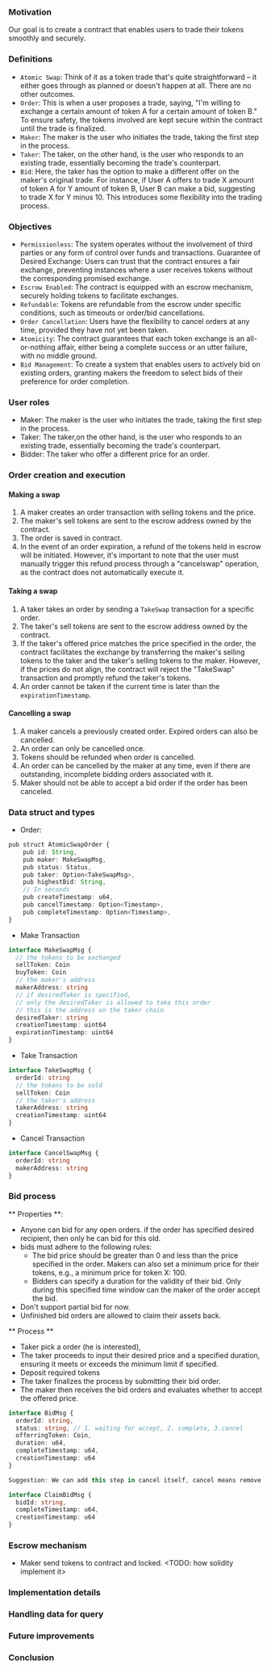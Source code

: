 ### Motivation
Our goal is to create a contract that enables users to trade their tokens smoothly and securely.

### Definitions

- `Atomic Swap`: Think of it as a token trade that's quite straightforward – it either goes through as planned or doesn't happen at all. There are no other outcomes.
- `Order`: This is when a user proposes a trade, saying, "I'm willing to exchange a certain amount of token A for a certain amount of token B." To ensure safety, the tokens involved are kept secure within the contract until the trade is finalized.
- `Maker`: The maker is the user who initiates the trade, taking the first step in the process.
- `Taker`: The taker, on the other hand, is the user who responds to an existing trade, essentially becoming the trade's counterpart.
- `Bid`: Here, the taker has the option to make a different offer on the maker's original trade. For instance, if User A offers to trade X amount of token A for Y amount of token B, User B can make a bid, suggesting to trade X for Y minus 10. This introduces some flexibility into the trading process.

### Objectives

- `Permissionless`: The system operates without the involvement of third parties or any form of control over funds and transactions.
Guarantee of Desired Exchange: Users can trust that the contract ensures a fair exchange, preventing instances where a user receives tokens without the corresponding promised exchange.
- `Escrow Enabled`: The contract is equipped with an escrow mechanism, securely holding tokens to facilitate exchanges.
- `Refundable`: Tokens are refundable from the escrow under specific conditions, such as timeouts or order/bid cancellations.
- `Order Cancellation`: Users have the flexibility to cancel orders at any time, provided they have not yet been taken.
- `Atomicity`: The contract guarantees that each token exchange is an all-or-nothing affair, either being a complete success or an utter failure, with no middle ground.
- `Bid Management`: To create a system that enables users to actively bid on existing orders, granting makers the freedom to select bids of their preference for order completion.

### User roles

 - Maker: The maker is the user who initiates the trade, taking the first step in the process.
 - Taker: The taker,on the other hand, is the user who responds to an existing trade, essentially becoming the trade's counterpart.
 - Bidder: The taker who offer a different price for an order.

### Order creation and execution

#### Making a swap

1. A maker creates an order transaction with selling tokens and the price. 
2. The maker's sell tokens are sent to the escrow address owned by the contract. 
3. The order is saved in contract.
4. In the event of an order expiration, a refund of the tokens held in escrow will be initiated. However, it's important to note that the user must manually trigger this refund process through a "cancelswap" operation, as the contract does not automatically execute it.

#### Taking a swap

1. A taker takes an order by sending a `TakeSwap` transaction for a specific order. 
2. The taker's sell tokens are sent to the escrow address owned by the contract. 
3. If  the taker's offered price matches the price specified in the order, the contract facilitates the exchange by transferring the maker's selling tokens to the taker and the taker's selling tokens to the maker. However, if the prices do not align, the contract will reject the "TakeSwap" transaction and promptly refund the taker's tokens.
4. An order cannot be taken if the current time is later than the `expirationTimestamp`.


#### Cancelling a swap

1.  A maker cancels a previously created order. Expired orders can also be cancelled.
2.  An order can only be cancelled once. 
3.  Tokens should be refunded when order is cancelled.
4.  An order can be cancelled by the maker at any time, even if there are outstanding, incomplete bidding orders associated with it. 
5.  Maker should not be able to accept a bid order if the order has been canceled.

### Data struct and types

 -  Order: 
```ts
pub struct AtomicSwapOrder {
    pub id: String,
    pub maker: MakeSwapMsg,
    pub status: Status,
    pub taker: Option<TakeSwapMsg>,
    pub highestBid: String,
    // In seconds
    pub createTimestamp: u64,
    pub cancelTimestamp: Option<Timestamp>,
    pub completeTimestamp: Option<Timestamp>,
}
```

 - Make Transaction
```ts
interface MakeSwapMsg {
  // the tokens to be exchanged
  sellToken: Coin
  buyToken: Coin
  // the maker's address
  makerAddress: string
  // if desiredTaker is specified,
  // only the desiredTaker is allowed to take this order
  // this is the address on the taker chain
  desiredTaker: string
  creationTimestamp: uint64
  expirationTimestamp: uint64
}
```
 - Take Transaction
```ts
interface TakeSwapMsg {
  orderId: string
  // the tokens to be sold
  sellToken: Coin
  // the taker's address
  takerAddress: string
  creationTimestamp: uint64
}
```
 - Cancel Transaction
```ts
interface CancelSwapMsg {
  orderId: string
  makerAddress: string
}
```

### Bid process

** Properties **:

 - Anyone can bid for any open orders. if the order has specified desired recipient, then only he can bid for this old.
- bids must adhere to the following rules:
  - The bid price should be greater than 0 and less than the price specified in the order. Makers can also set a minimum price for their tokens, e.g., a minimum price for token X: 100.
  - Bidders can specify a duration for the validity of their bid. Only during this specified time window can the maker of the order accept the bid.
 - Don't support partial bid for now.
 - Unfinished bid orders are allowed to claim their assets back.

** Process **

 - Taker pick a order (he is interested), 
 - The taker proceeds to input their desired price and a specified duration, ensuring it meets or exceeds the minimum limit if specified.
 - Deposit required tokens
 - The taker finalizes the process by submitting their bid order.
 - The maker then receives the bid orders and evaluates whether to accept the offered price.

```ts
interface BidMsg {
  orderId: string,
  status: string, // 1. waiting for accept, 2. complete, 3.cancel
  offerringToken: Coin,
  duration: u64,
  completeTimestamp: u64,
  creationTimestamp: u64
}

Suggestion: We can add this step in cancel itself, cancel means remove bid and refund tokens if bid was not taken
```
```ts
interface ClaimBidMsg {
  bidId: string,
  completeTimestamp: u64,
  creationTimestamp: u64
}
```
### Escrow mechanism

 - Maker send tokens to contract and locked. 
 <TODO: how solidity implement it>

### Implementation details

### Handling data for query

### Future improvements

### Conclusion
